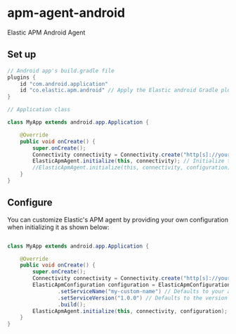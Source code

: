 # apm-agent-android

Elastic APM Android Agent

## Set up

```groovy
// Android app's build.gradle file
plugins {
    id "com.android.application"
    id "co.elastic.apm.android" // Apply the Elastic android Gradle plugin to your App.
}
```

```java
// Application class

class MyApp extends android.app.Application {

    @Override
    public void onCreate() {
        super.onCreate();
        Connectivity connectivity = Connectivity.create("http[s]://your.endpoint"); // .withAuthToken("your-auth-token");
        ElasticApmAgent.initialize(this, connectivity); // Initialize the Elastic APM agent once.
        //ElasticApmAgent.initialize(this, connectivity, configuration); optional with custom config.
    }
}
```

## Configure

You can customize Elastic's APM agent by providing your own configuration when initializing it as
shown below:

```java

class MyApp extends android.app.Application {

    @Override
    public void onCreate() {
        super.onCreate();
        Connectivity connectivity = Connectivity.create("http[s]://your.endpoint");
        ElasticApmConfiguration configuration = ElasticApmConfiguration.builder()
                .setServiceName("my-custom-name") // Defaults to your app's package name.
                .setServiceVersion("1.0.0") // Defaults to the version set in `android.defaultConfig.versionName` in the build.gradle file.
                .build();
        ElasticApmAgent.initialize(this, connectivity, configuration);
    }
}
```